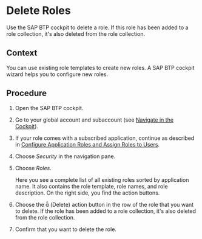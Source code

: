 <!-- loio88bfea8cbcd64de88ddc318ade6e3cbb -->

<link rel="stylesheet" type="text/css" href="../css/sap-icons.css"/>

# Delete Roles

Use the SAP BTP cockpit to delete a role. If this role has been added to a role collection, it's also deleted from the role collection.



<a name="loio88bfea8cbcd64de88ddc318ade6e3cbb__context_nck_gby_ymb"/>

## Context

You can use existing role templates to create new roles. A SAP BTP cockpit wizard helps you to configure new roles.



<a name="loio88bfea8cbcd64de88ddc318ade6e3cbb__steps_ock_gby_ymb"/>

## Procedure

1.  Open the SAP BTP cockpit.

2.  Go to your global account and subaccount \(see [Navigate in the Cockpit](navigate-in-the-cockpit-0874895.md)\).

3.  If your role comes with a subscribed application, continue as described in [Configure Application Roles and Assign Roles to Users](configure-application-roles-and-assign-roles-to-users-56a7153.md).

4.  Choose *Security* in the navigation pane.

5.  Choose *Roles*.

    Here you see a complete list of all existing roles sorted by application name. It also contains the role template, role names, and role description. On the right side, you find the action buttons.

6.  Choose the <span class="SAP-icons"></span> \(Delete\) action button in the row of the role that you want to delete. If the role has been added to a role collection, it's also deleted from the role collection.

7.  Confirm that you want to delete the role.


